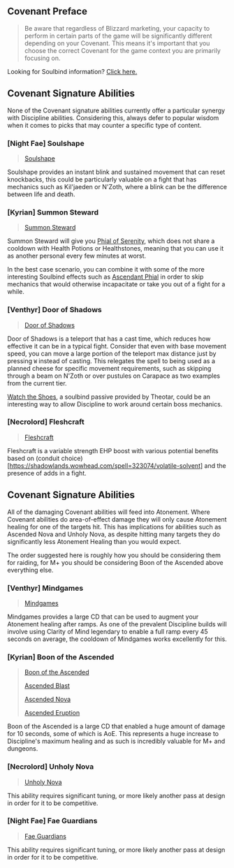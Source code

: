 ## Covenant Preface

> Be aware that regardless of Blizzard marketing, your capacity to perform in certain parts of the game will be significantly different depending on your Covenant. This means it's important that you choose the correct Covenant for the game context you are primarily focusing on.

Looking for Soulbind information? [Click here.](soulbinds.md)

## Covenant Signature Abilities

None of the Covenant signature abilities currently offer a particular synergy with Discipline abilities. Considering this, always defer to popular wisdom when it comes to picks that may counter a specific type of content.

### [Night Fae] Soulshape

> [Soulshape](https://shadowlands.wowhead.com/spell=310143/soulshape)

Soulshape provides an instant blink and sustained movement that can reset knockbacks, this could be particularly valuable on a fight that has mechanics such as Kil'jaeden or N'Zoth, where a blink can be the difference between life and death.

### [Kyrian] Summon Steward

> [Summon Steward](https://shadowlands.wowhead.com/spell=324739)

Summon Steward will give you [Phial of Serenity](https://shadowlands.wowhead.com/item=177278/phial-of-serenity), which does not share a cooldown with Health Potions or Healthstones, meaning that you can use it as another personal every few minutes at worst.

In the best case scenario, you can combine it with some of the more interesting Soulbind effects such as [Ascendant Phial](https://shadowlands.wowhead.com/spell=329776/ascendant-phial) in order to skip mechanics that would otherwise incapacitate or take you out of a fight for a while.

### [Venthyr] Door of Shadows

> [Door of Shadows](https://shadowlands.wowhead.com/spell=300728/door-of-shadows)

Door of Shadows is a teleport that has a cast time, which reduces how effective it can be in a typical fight. Consider that even with base movement speed, you can move a large portion of the teleport max distance just by pressing `W` instead of casting. This relegates the spell to being used as a planned cheese for specific movement requirements, such as skipping through a beam on N'Zoth or over pustules on Carapace as two examples from the current tier.

[Watch the Shoes](https://shadowlands.wowhead.com/spell=336140/watch-the-shoes), a soulbind passive provided by Theotar, could be an interesting way to allow Discipline to work around certain boss mechanics.

### [Necrolord] Fleshcraft

> [Fleshcraft](https://shadowlands.wowhead.com/spell=324631/fleshcraft)

Fleshcraft is a variable strength EHP boost with various potential benefits based on (conduit choice)[https://shadowlands.wowhead.com/spell=323074/volatile-solvent] and the presence of adds in a fight.

## Covenant Signature Abilities

All of the damaging Covenant abilities will feed into Atonement. Where Covenant abilities do area-of-effect damage they will only cause Atonement healing for one of the targets hit. This has implications for abilities such as Ascended Nova and Unholy Nova, as despite hitting many targets they do significantly less Atonement Healing than you would expect.

The order suggested here is roughly how you should be considering them for raiding, for M+ you should be considering Boon of the Ascended above everything else.

### [Venthyr] Mindgames

> [Mindgames](https://shadowlands.wowhead.com/spell=323673/mindgames)

Mindgames provides a large CD that can be used to augment your Atonement healing after ramps. As one of the prevalent Discipline builds will involve using Clarity of Mind legendary to enable a full ramp every 45 seconds on average, the cooldown of Mindgames works excellently for this.

### [Kyrian] Boon of the Ascended

> [Boon of the Ascended](https://shadowlands.wowhead.com/spell=325013/boon-of-the-ascended)
>
> [Ascended Blast](https://shadowlands.wowhead.com/spell=325315/ascended-blast)
>
> [Ascended Nova](https://shadowlands.wowhead.com/spell=325020/ascended-nova)
>
> [Ascended Eruption](https://shadowlands.wowhead.com/spell=325326/ascended-eruption)

Boon of the Ascended is a large CD that enabled a huge amount of damage for 10 seconds, some of which is AoE. This represents a huge increase to Discipline's maximum healing and as such is incredibly valuable for M+ and dungeons.

### [Necrolord] Unholy Nova

> [Unholy Nova](https://shadowlands.wowhead.com/spell=324724/unholy-nova)

This ability requires significant tuning, or more likely another pass at design in order for it to be competitive.

### [Night Fae] Fae Guardians

> [Fae Guardians](https://shadowlands.wowhead.com/spell=327661/fae-guardians)

This ability requires significant tuning, or more likely another pass at design in order for it to be competitive.
